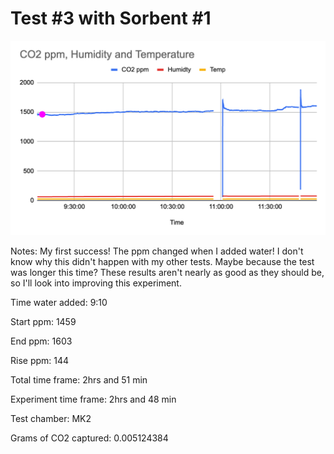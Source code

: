 # Test #3 with Sorbent #1

![](<../assets/image-5.png>)

Notes: My first success! The ppm changed when I added water! I don't know why this didn't happen with my other tests. Maybe because the test was longer this time? These results aren't nearly as good as they should be, so I'll look into improving this experiment.

Time water added: 9:10

Start ppm: 1459

End ppm: 1603

Rise ppm: 144

Total time frame: 2hrs and 51 min

Experiment time frame: 2hrs and 48 min

Test chamber: MK2

Grams of CO2 captured: 0.005124384
